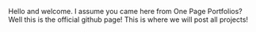 Hello and welcome. I assume you came here from One Page Portfolios? Well this is the official github page! This is where we will post all projects!
